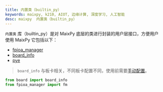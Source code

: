 ```yaml
---
title: 内置类（builtin_py）
keywords: maixpy, k210, AIOT, 边缘计算, 深度学习, 人工智能
desc: maixpy  内置类（builtin_py）
---
```



`内置类` 库（builtin_py）是对 MaixPy 底层的类进行封装的用户层接口，方便用户使用 MaixPy 它包括以下：

* [fpioa_manager](./fm.md)
* [board_info](./board_info.md)
* [pye](./pye.md)

> `board_info` 与板卡相关，不同板卡配置不同，使用前需要[手动配置](../builtin_py/board_info.md)。

```python
from board import board_info
from fpioa_manager import fm
```
